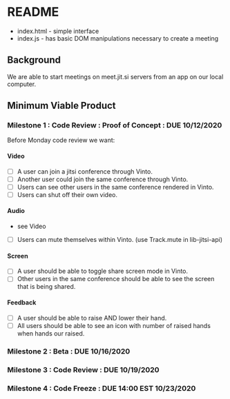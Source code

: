 # README 

* index.html - simple interface
* index.js - has basic DOM manipulations necessary to create a meeting

## Background

We are able to start meetings on meet.jit.si servers from an app on our local computer.

## Minimum Viable Product

### Milestone 1 : Code Review : Proof of Concept : DUE 10/12/2020

Before Monday code review we want:

#### Video
- [ ] A user can join a jitsi conference through Vinto.
- [ ] Another user could join the same conference through Vinto.
- [ ] Users can see other users in the same conference rendered in Vinto.
- [ ] Users can shut off their own video.

#### Audio
- see Video
- [ ] Users can mute themselves within Vinto. (use Track.mute in lib-jitsi-api)

#### Screen
- [ ] A user should be able to toggle share screen mode in Vinto.
- [ ] Other users in the same conference should be able to see the screen that is being shared.

#### Feedback
- [ ] A user should be able to raise AND lower their hand.
- [ ] All users should be able to see an icon with number of raised hands when hands our raised.

### Milestone 2 : Beta : DUE 10/16/2020

### Milestone 3 : Code Review : DUE 10/19/2020

### Milestone 4 : Code Freeze : DUE 14:00 EST 10/23/2020
